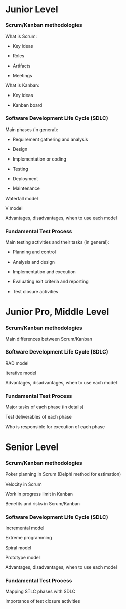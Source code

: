 # Junior Level
### Scrum/Kanban methodologies
What is Scrum:
* Key ideas

* Roles

* Artifacts

* Meetings

What is Kanban:
* Key ideas

* Kanban board

### Software Development Life Cycle (SDLC)
Main phases (in general):
* Requirement gathering and analysis

* Design

* Implementation or coding

* Testing

* Deployment

* Maintenance

Waterfall model

V model

Advantages, disadvantages, when to use each model

### Fundamental Test Process 
Main testing activities and their tasks (in general):
* Planning and control

* Analysis and design

* Implementation and execution

* Evaluating exit criteria and reporting

* Test closure activities


# Junior Pro, Middle Level
### Scrum/Kanban methodologies
Main differences between Scrum/Kanban

### Software Development Life Cycle (SDLC)
RAD model

Iterative model

Advantages, disadvantages, when to use each model

### Fundamental Test Process 
Major tasks of each phase (in details)

Test deliverables of each phase

Who is responsible for execution of each phase


# Senior Level
### Scrum/Kanban methodologies
Poker planning in Scrum (Delphi method for estimation)

Velocity in Scrum

Work in progress limit in Kanban

Benefits and risks in Scrum/Kanban

### Software Development Life Cycle (SDLC)
Incremental  model

Extreme programming

Spiral model

Prototype model

Advantages, disadvantages, when to use each model

### Fundamental Test Process 
Mapping STLC phases with SDLC

Importance of test closure activities